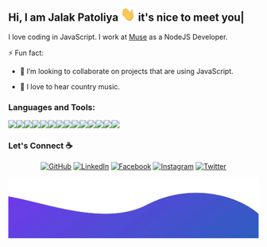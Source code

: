 <!--
**jalakpatoliya/jalakpatoliya** is a ✨ _special_ ✨ repository because its `README.md` (this file) appears on your GitHub profile.

Here are some ideas to get you started:

- 🔭 I’m currently working on ...
- 🌱 I’m currently learning ...
- 👯 I’m looking to collaborate on ...
- 🤔 I’m looking for help with ...
- 💬 Ask me about ...
- 📫 How to reach me: ...
- 😄 Pronouns: ...
- ⚡ Fun fact: ...
-->
## Hi, I am Jalak Patoliya <img src="https://raw.githubusercontent.com/ABSphreak/ABSphreak/master/gifs/Hi.gif" width="30px"> it's nice to meet you|

I love coding in JavaScript. I work at [Muse](https://in.musewearables.com/) as a NodeJS Developer.

⚡ Fun fact:
- 👯 I’m looking to collaborate on projects that are using JavaScript.
<!-- - 🌱 I’m currently learning JavaScript and mathematics required for ML and Data Science.
- :pencil2: I Write blogs on dev.to on free days. -->
- :musical_note: I love to hear country music.

### Languages and Tools:


<img align="left" src="https://img.icons8.com/color/96/000000/nodejs.png"/>
<img align="left" src="https://img.icons8.com/nolan/96/javascript.png"/>
<img align="left" src="https://img.icons8.com/bubbles/100/000000/react.png"/>
<img align="left" src="https://img.icons8.com/color/96/000000/redux.png"/>
<img align="left" src="https://img.icons8.com/color/96/000000/mongodb.png"/>
<img align="left" src="https://img.icons8.com/color/96/000000/postgreesql.png"/>
<img align="left" src="https://img.icons8.com/color/96/000000/amazon-web-services.png"/>
<img align="left" src="https://img.icons8.com/color/96/000000/amazon-s3.png"/>
<img align="left" src="https://img.icons8.com/nolan/96/html-filetype.png"/>
<img align="left" src="https://img.icons8.com/nolan/96/css-filetype.png"/>
<img align="left" src="https://img.icons8.com/bubbles/100/000000/github.png"/>
<img align="left" src="https://img.icons8.com/nolan/96/github.png"/>
<img align="left" src="https://img.icons8.com/color/96/000000/nginx.png"/>
<img align="left" src="https://img.icons8.com/color/96/4a90e2/visual-studio-code-insides.png"/>
</br>

### Let's Connect :coffee:
<p align="center">
	<a href="https://github.com/jalakpatoliya"><img src="https://img.icons8.com/bubbles/50/000000/github.png" alt="GitHub"/></a>
	<a href="https://www.linkedin.com/in/jalak-patoliya-66722410b/"><img src="https://img.icons8.com/bubbles/50/000000/linkedin.png" alt="LinkedIn"/></a>
	<a href="https://www.facebook.com/jalak.patolia/"><img src="https://img.icons8.com/bubbles/50/000000/facebook-new.png" alt="Facebook"/></a>
	<a href="https://www.instagram.com/jalak_patoliya/"><img src="https://img.icons8.com/bubbles/50/000000/instagram.png" alt="Instagram"/></a>
	<a href="https://twitter.com/JalakPatolia"><img src="https://img.icons8.com/bubbles/50/000000/twitter.png" alt="Twitter"/></a>
</p>

![alt text](./images/bottom.svg)


